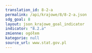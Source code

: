 ```yaml
---
translation_id: 8-2-a
permalink: /api/krajowe/8/8-2-a.json
sdg_goal: 8
layout: json_krajowe_goal_indicator
indicator: "8.2.a"
zmienne: ogółem
kategorie: null
source_url: www.stat.gov.pl
---
```

